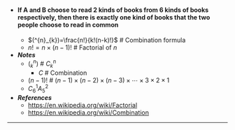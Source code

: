 - #### If A and B choose to read 2 kinds of books from 6 kinds of books respectively, then there is exactly one kind of books that the two people choose to read in common
    - $(^{n}_{k})=\frac{n!}{k!(n-k)!}$ # Combination formula
    - $n!=n\times(n-1)!$ # Factorial of $n$
- ***Notes***
    - $(^{n}_{k})$ # $C^{n} _{k}$
        - $C$ # Combination
    - $(n-1)!$ # $(n-1)\times(n-2)\times(n-3)\times\cdots\times3\times2\times1$
    - $C^{1}_{6}A^{2} _{5}$
- ***References***
    - https://en.wikipedia.org/wiki/Factorial
    - https://en.wikipedia.org/wiki/Combination
- ---
